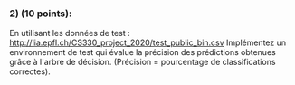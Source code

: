 ### 2)	(10	points):
En	utilisant	les	données	de	test :
http://lia.epfl.ch/CS330_project_2020/test_public_bin.csv
Implémentez	un	environnement	de	test	qui	évalue	la	précision	des	prédictions	
obtenues	grâce	à	l'arbre	de	décision.	(Précision	=	pourcentage	de	classifications	
correctes).